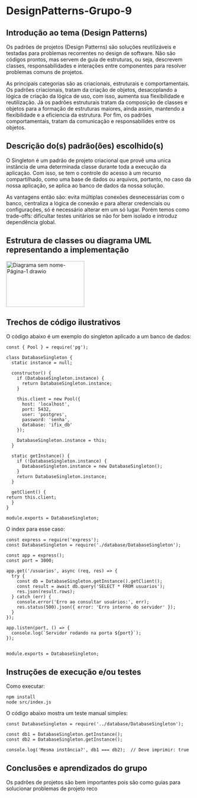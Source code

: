 # DesignPatterns-Grupo-9
## Introdução ao tema (Design Patterns)

  Os padrões de projetos (Design Patterns) são soluções reutilizáveis e testadas para problemas recorrentes no design de software. Não são códigos prontos, mas servem de guia de estruturas, ou seja, descrevem classes, responsabilidades e interações entre componentes para resolver problemas comuns de projetos.
  
  As principais categorias são as criacionais, estruturais e comportamentais. Os padrões criacionais, tratam da criação de objetos, desacoplando a lógica de criação da lógica de uso, com isso, aumenta sua flexibilidade e reutilização. Já os padrões estruturais tratam da composição de classes e objetos para a formação de estruturas maiores, ainda assim, mantendo a flexibilidade e a eficiencia da estrutura. Por fim, os padrões comportamentais, tratam da comunicação e responsabilides entre os objetos.

## Descrição do(s) padrão(ões) escolhido(s)
  O Singleton é um padrão de projeto criacional que provê uma unica instância de uma determinada classe durante toda a execução da aplicação. Com isso, se tem o controle do acesso à um recurso compartilhado, como uma base de dados ou arquivos, portanto, no caso da nossa aplicação, se aplica ao banco de dados da nossa solução.

  As vantagens então são: evita múltiplas conexões desnecessárias com o banco, centraliza a lógica de conexão e para alterar credenciais ou configurações, só é necessário alterar em um só lugar. Porém temos como trade-offs: dificultar testes unitários se não for bem isolado e introduz dependência global.

## Estrutura de classes ou diagrama UML representando a implementação

<img width="211" height="124" alt="Diagrama sem nome-Página-1 drawio" src="https://github.com/user-attachments/assets/5202272d-515e-48bc-bff3-c67f03dc2827" />

## Trechos de código ilustrativos
O código abaixo é um exemplo do singleton aplicado a um banco de dados:

    const { Pool } = require('pg');

    class DatabaseSingleton {
      static instance = null;

      constructor() {
        if (DatabaseSingleton.instance) {
          return DatabaseSingleton.instance;
        }

        this.client = new Pool({
          host: 'localhost',
          port: 5432,
          user: 'postgres',
          password: 'senha',
          database: 'ifix_db'
        });

        DatabaseSingleton.instance = this;
      }

      static getInstance() {
        if (!DatabaseSingleton.instance) {
          DatabaseSingleton.instance = new DatabaseSingleton();
        }
        return DatabaseSingleton.instance;
      }

      getClient() {
    return this.client;
      }
    }

    module.exports = DatabaseSingleton;


O index para esse caso:

    const express = require('express');
    const DatabaseSingleton = require('./database/DatabaseSingleton');

    const app = express();
    const port = 3000;

    app.get('/usuarios', async (req, res) => {
      try {
        const db = DatabaseSingleton.getInstance().getClient();
        const result = await db.query('SELECT * FROM usuarios');
        res.json(result.rows);
      } catch (err) {
        console.error('Erro ao consultar usuários:', err);
        res.status(500).json({ error: 'Erro interno do servidor' });
      }
    });

    app.listen(port, () => {
      console.log(`Servidor rodando na porta ${port}`);
    });


    module.exports = DatabaseSingleton;

## Instruções de execução e/ou testes
Como executar:

    npm install
    node src/index.js

O código abaixo mostra um teste manual simples:

    const DatabaseSingleton = require('../database/DatabaseSingleton');

    const db1 = DatabaseSingleton.getInstance();
    const db2 = DatabaseSingleton.getInstance();

    console.log('Mesma instância?', db1 === db2);  // Deve imprimir: true


## Conclusões e aprendizados do grupo
  Os padrões de projetos são bem importantes pois são como guias para solucionar problemas de projeto reco
